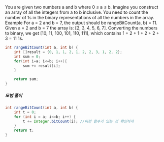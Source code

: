 You are given two numbers a and b where 0 ≤ a ≤ b. Imagine you construct an array of all the integers from a to b inclusive. You need to count the number of 1s in the binary representations of all the numbers in the array.
Example
For a = 2 and b = 7, the output should be
rangeBitCount(a, b) = 11.
Given a = 2 and b = 7 the array is: [2, 3, 4, 5, 6, 7]. Converting the numbers to binary, we get [10, 11, 100, 101, 110, 111], which contains 1 + 2 + 1 + 2 + 2 + 3 = 11 1s.
```java
int rangeBitCount(int a, int b) {
    int []result = {0, 1, 1, 2, 1, 2, 2, 3, 1, 2, 2};
    int sum = 0;
    for(int i=a; i<=b; i++){
        sum += result[i];
    }

    return sum;
}
```

##### 모범 풀이
```java
int rangeBitCount(int a, int b) {
    int t = 0;
    for (int i = a; i<=b; i++) {
        t += Integer.bitCount(i); //이런 함수가 있는 것 확인하자
    }
    return t;
}
```

